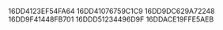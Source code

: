 16DD4123EF54FA64
16DD41076759C1C9
16DD9DC629A72248
16DD9F41448FB701
16DDD51234496D9F
16DDACE19FFE5AEB
